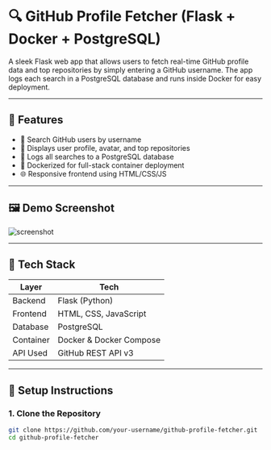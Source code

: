 # 🔍 GitHub Profile Fetcher (Flask + Docker + PostgreSQL)

A sleek Flask web app that allows users to fetch real-time GitHub profile data and top repositories by simply entering a GitHub username. The app logs each search in a PostgreSQL database and runs inside Docker for easy deployment.

---

## 🚀 Features

- 🔎 Search GitHub users by username
- 📂 Displays user profile, avatar, and top repositories
- 🧠 Logs all searches to a PostgreSQL database
- 🐳 Dockerized for full-stack container deployment
- 🌐 Responsive frontend using HTML/CSS/JS

---

## 🖼️ Demo Screenshot

![screenshot](static/screenshot.png)

---

## 🧱 Tech Stack

| Layer       | Tech               |
|-------------|--------------------|
| Backend     | Flask (Python)     |
| Frontend    | HTML, CSS, JavaScript |
| Database    | PostgreSQL         |
| Container   | Docker & Docker Compose |
| API Used    | GitHub REST API v3 |

---

## 🧰 Setup Instructions

### 1. Clone the Repository

```bash
git clone https://github.com/your-username/github-profile-fetcher.git
cd github-profile-fetcher
